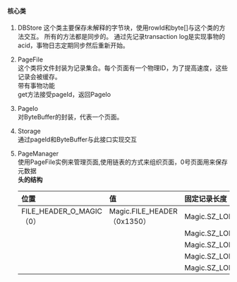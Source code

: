 #### 核心类

1. DBStore
    这个类主要保存未解释的字节块，使用rowId和byte\[\]与这个类的方法交互。
    所有的方法都是同步的。
    通过先记录transaction log是实现事物的acid，事物日志定期同步然后重新开始。
2. PageFile  
    这个类将文件封装为记录集合。每个页面有一个物理ID，为了提高速度，这些记录会被缓存。  
    带有事物功能  
    get方法接受pageId，返回PageIo

3. PageIo  
    对ByteBuffer的封装，代表一个页面。

4. Storage  
    通过pageId和ByteBuffer与此接口实现交互

5. PageManager  
   使用PageFile实例来管理页面,使用链表的方式来组织页面，0号页面用来保存元数据  
   **头的结构**

   | 位置 | 值 | 固定记录长度 |
   | :--- | :--- | :--- |
   | FILE\_HEADER\_O\_MAGIC（0） | Magic.FILE\_HEADER（0x1350） | Magic.SZ\_LONG |
   |  |  | Magic.SZ\_LONG |
   |  |  | Magic.SZ\_LONG |
   |  |  | Magic.SZ\_LONG |
   |  |  | Magic.SZ\_LONG |



